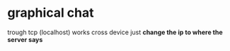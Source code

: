# graphical chat

trough tcp (localhost)
works cross device just **change the ip to where the server says**
